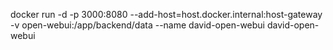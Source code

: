docker run -d -p 3000:8080 --add-host=host.docker.internal:host-gateway -v open-webui:/app/backend/data --name david-open-webui david-open-webui
 